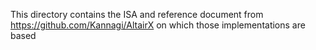 This directory contains the ISA and reference document from <https://github.com/Kannagi/AltairX> on which those implementations are based
